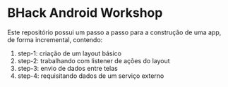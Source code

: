 # BHack Android Workshop

Este repositório possui um passo a passo para a construção de uma app, de forma incremental, contendo:

1. step-1: criação de um layout básico
2. step-2: trabalhando com listener de ações do layout
3. step-3: envio de dados entre telas
4. step-4: requisitando dados de um serviço externo
